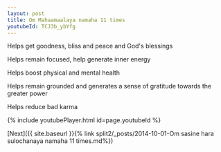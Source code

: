 ```yaml
---
layout: post
title: Om Mahaamaalaya namaha 11 times
youtubeId: TCJ3b_ybYfg
---
```

 
 
Helps get goodness, bliss and peace and God's blessings
 
Helps remain focused, help generate inner energy 
 
Helps boost physical and mental health 
 
Helps remain grounded and generates a sense of gratitude towards the greater power 
 
Helps reduce bad karma
 
 
 
 


{% include youtubePlayer.html id=page.youtubeId %}
 
[Next]({{ site.baseurl }}{% link  split2/_posts/2014-10-01-Om sasine hara sulochanaya namaha 11 times.md%})
 
